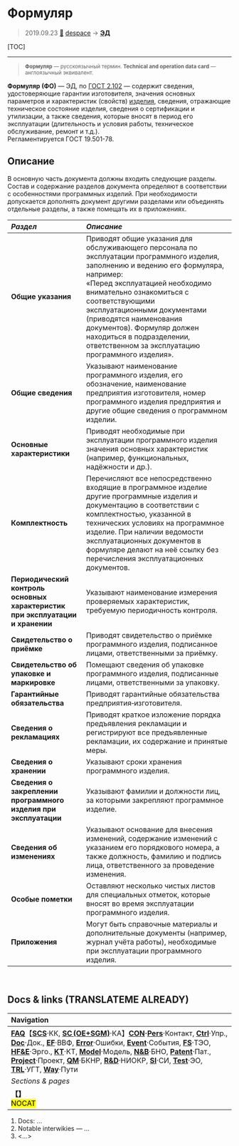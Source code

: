 # Формуляр
> 2019.09.23 [🚀](../index/index.md) [despace](index.md) → **[ЭД](doc.md)**

[TOC]

---

> <small>**Формуляр** — русскоязычный термин. **Technical and operation data card** — англоязычный эквивалент.</small>

 **Формуляр (ФО)** — ЭД, по [ГОСТ 2.102](гост_2_102.md) — содержит сведения, удостоверяющие гарантии изготовителя, значения основных параметров и характеристик (свойств) [изделия](изделия.md), сведения, отражающие техническое состояние изделия, сведения о сертификации и утилизации, а также сведения, которые вносят в период его эксплуатации (длительность и условия работы, техническое обслуживание, ремонт и т.д.).  
Регламентируется ГОСТ 19.501-78.



## Описание
В основную часть документа должны входить следующие разделы.  
Состав и содержание разделов документа определяют в соответствии с особенностями программных изделий. При необходимости допускается дополнять документ другими разделами или объединять отдельные разделы, а также помещать их в приложениях.

|*Раздел*|*Описание*|
|:--|:--|
|**Общие указания**|Приводят общие указания для обслуживающего персонала по эксплуатации программного изделия, заполнению и ведению его формуляра, например:<br> «Перед эксплуатацией необходимо внимательно ознакомиться с соответствующими эксплуатационными документами (приводятся наименования документов). Формуляр должен находиться в подразделении, ответственном за эксплуатацию программного изделия».|
|**Общие сведения**|Указывают наименование программного изделия, его обозначение, наименование предприятия изготовителя, номер программного изделия предприятия и другие общие сведения о программном изделии.|
|**Основные характеристики**|Приводят необходимые при эксплуатации программного изделия значения основных характеристик (например, функциональных, надёжности и др.).|
|**Комплектность**|Перечисляют все непосредственно входящие в программное изделие другие программные изделия и документацию в соответствии с комплектностью, указанной в технических условиях на программное изделие. При наличии ведомости эксплуатационных документов в формуляре делают на неё ссылку без перечисления эксплуатационных документов.|
|**Периодический контроль основных характеристик при эксплуатации и хранении**|Указывают наименование измерения проверяемых характеристик, требуемую периодичность контроля.|
|**Свидетельство о приёмке**|Приводят свидетельство о приёмке программного изделия, подписанное лицами, ответственными за приёмку.|
|**Свидетельство об упаковке и маркировке**|Помещают сведения об упаковке программного изделия, подписанные лицами, ответственными за упаковку.|
|**Гарантийные обязательства**|Приводят гарантийные обязательства предприятия‑изготовителя.|
|**Сведения о рекламациях**|Приводят краткое изложение порядка предъявления рекламации и регистрируют все предъявленные рекламации, их содержание и принятые меры.|
|**Сведения о хранении**|Указывают сроки хранения программного изделия.|
|**Сведения о закреплении программного изделия при эксплуатации**|Указывают фамилии и должности лиц, за которыми закрепляют программное изделие.|
|**Сведения об изменениях**|Указывают основание для внесения изменений, содержание изменений с указанием его порядкового номера, а также должность, фамилию и подпись лица, ответственного за проведение изменения.|
|**Особые пометки**|Оставляют несколько чистых листов для специальных отметок, которые вносят во время эксплуатации программного изделия.|
|**Приложения**|Могут быть справочные материалы и дополнительные документы (например, журнал учёта работы), необходимые при эксплуатации программного изделия.|



<p style="page-break-after:always"> </p>

## Docs & links (TRANSLATEME ALREADY)
|Navigation|
|:--|
|**[FAQ](faq.md)**【**[SCS](scs.md)**·КК, **[SC (OE+SGM)](sc.md)**·КА】**[CON](contact.md)·[Pers](person.md)**·Контакт, **[Ctrl](control.md)**·Упр., **[Doc](doc.md)**·Док., **[EF](ef.md)**·ВВФ, **[Error](error.md)**·Ошибки, **[Event](event.md)**·События, **[FS](fs.md)**·ТЭО, **[HF&E](hfe.md)**·Эрго., **[KT](kt.md)**·КТ, **[Model](model.md)**·Модель, **[N&B](nnb.md)**·БНО, **[Patent](патент.md)**·Пат., **[Project](project.md)**·Проект, **[QM](qm.md)**·БКНР, **[R&D](rnd.md)**·НИОКР, **[SI](si.md)**·СИ, **[Test](test.md)**·ЭО, **[TRL](trl.md)**·УГТ, **[Way](way.md)**·Пути|
|*Sections & pages*|
|**【[](.md)】**<br> <mark>NOCAT</mark>|

   1. Docs: …
   1. Notable interwikies — …
   1. <…>
